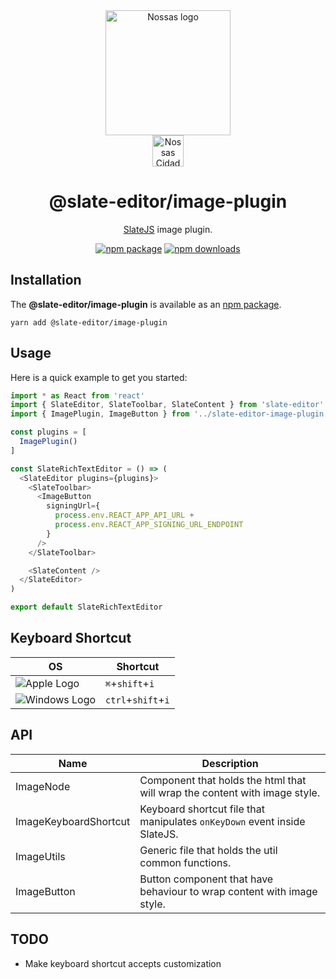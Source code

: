 <div align="center">
  <a href="https://www.en.nossas.org" rel="noopener" target="_blank">
    <img
      width="200"
      src="https://s3.amazonaws.com/hub-central/uploads/logo-nossas-20170517185909.svg"
      alt="Nossas logo"
      title="Nossas"
    />
  </a>
</div>
<div align="center">
  <img
    src="https://www.psdmockups.com/wp-content/uploads/2016/07/slatejs-520x292.jpg"
    alt="Nossas Cidades logo"
    title="Nossas Cidades"
    height="50"
  />
</div>

<h1 align="center">@slate-editor/image-plugin</h1>

<div align="center">

[SlateJS](https://github.com/ianstormtaylor/slate) image plugin.

[![npm package](https://img.shields.io/npm/v/@slate-editor/image-plugin.svg?maxAge=60)](https://www.npmjs.com/package/@slate-editor/image-plugin)
[![npm downloads](https://img.shields.io/npm/dt/@slate-editor/image-plugin.svg?maxAge=60)](https://www.npmjs.com/package/@slate-editor/image-plugin)

</div>

## Installation
The **@slate-editor/image-plugin** is available as an [npm package](https://www.npmjs.com/package/@slate-editor/image-plugin).

```
yarn add @slate-editor/image-plugin
```

## Usage
Here is a quick example to get you started:

```js
import * as React from 'react'
import { SlateEditor, SlateToolbar, SlateContent } from 'slate-editor'
import { ImagePlugin, ImageButton } from '../slate-editor-image-plugin'

const plugins = [
  ImagePlugin()
]

const SlateRichTextEditor = () => (
  <SlateEditor plugins={plugins}>
    <SlateToolbar>
      <ImageButton
        signingUrl={
          process.env.REACT_APP_API_URL +
          process.env.REACT_APP_SIGNING_URL_ENDPOINT
        }
      />
    </SlateToolbar>

    <SlateContent />
  </SlateEditor>
)

export default SlateRichTextEditor
```

## Keyboard Shortcut

| OS                       | Shortcut            |
|--------------------------|---------------------|
| ![Apple Logo][apple]     | `⌘`+`shift`+`i`     |
| ![Windows Logo][windows] | `ctrl`+`shift`+`i`  |

## API

| Name                  | Description                                                                |
|-----------------------|----------------------------------------------------------------------------|
| ImageNode             | Component that holds the html that will wrap the content with image style. |
| ImageKeyboardShortcut | Keyboard shortcut file that manipulates `onKeyDown` event inside SlateJS.  |
| ImageUtils            | Generic file that holds the util common functions.                         |
| ImageButton           | Button component that have behaviour to wrap content with image style.     |

## TODO

- Make keyboard shortcut accepts customization

[apple]: https://cdn2.iconfinder.com/data/icons/designer-skills/128/apple-ios-system-platform-os-mac-linux-48.png
[windows]: https://cdn2.iconfinder.com/data/icons/designer-skills/128/windows-48.png
